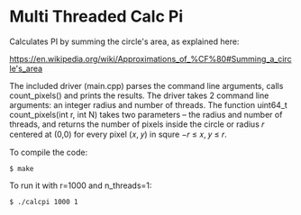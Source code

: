 # Multi Threaded Calc Pi

Calculates PI by summing the circle's area, as explained here:

https://en.wikipedia.org/wiki/Approximations_of_%CF%80#Summing_a_circle's_area

The included driver (main.cpp) parses the command line arguments, calls count_pixels() and prints the results. The driver takes 2 command line arguments: an integer radius and number of threads. The function uint64_t count_pixels(int r, int N) takes two parameters – the radius and number of threads, and returns the number of pixels inside the circle or radius 𝑟 centered at (0,0) for every pixel (𝑥, 𝑦) in squre −𝑟 ≤ 𝑥, 𝑦 ≤ 𝑟.

To compile the code:
```
$ make
```

To run it with r=1000 and n_threads=1:
```
$ ./calcpi 1000 1
```

